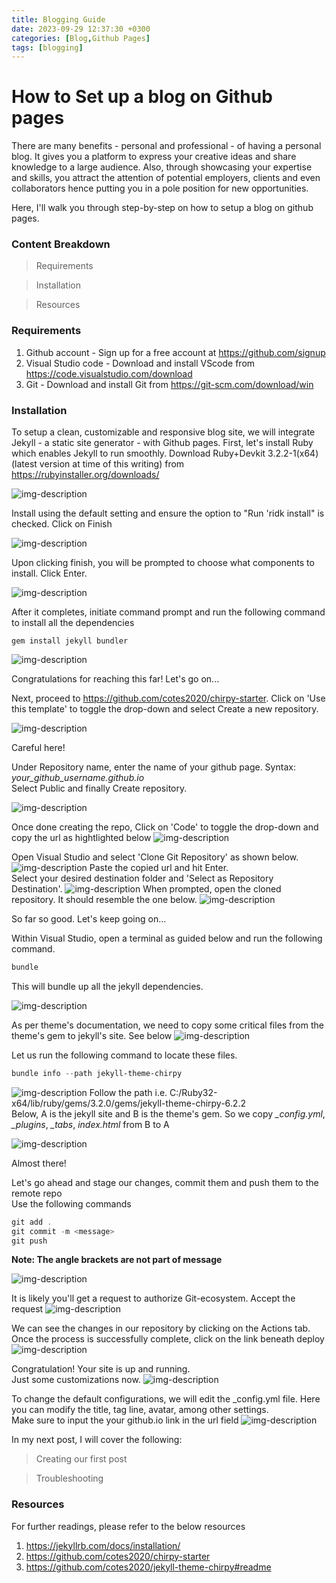 ```yaml
---
title: Blogging Guide 
date: 2023-09-29 12:37:30 +0300
categories: [Blog,Github Pages]
tags: [blogging]
---
```

# How to Set up a blog on Github pages

There are many benefits - personal and professional - of having a personal blog. It gives you a platform to express your creative ideas and share knowledge to a large audience. Also, through showcasing your expertise and skills, you attract the attention of potential employers, clients and even collaborators hence putting you in a pole position for new opportunities.

Here, I'll walk you through step-by-step on how to setup a blog on github pages.

### Content Breakdown
>Requirements

>Installation

>Resources

### Requirements
1. Github account - Sign up for a free account at https://github.com/signup
2. Visual Studio code - Download and install VScode from https://code.visualstudio.com/download
3. Git - Download and install Git from https://git-scm.com/download/win

### Installation
To setup a clean, customizable and responsive blog site, we will integrate Jekyll - a static site generator - with Github pages. 
First, let's install Ruby which enables Jekyll to run smoothly. Download Ruby+Devkit 3.2.2-1(x64) (latest version at time of this writing) from https://rubyinstaller.org/downloads/

![img-description](/assets/img/jekyll/1.png)

Install using the default setting and ensure the option to "Run 'ridk install" is checked. Click on Finish

![img-description](/assets/img/jekyll/2.png)

Upon clicking finish, you will be prompted to choose what components to install. Click Enter.

![img-description](/assets/img/jekyll/3.png)

After it completes, initiate command prompt and run the following command to install all the dependencies
````command prompt
gem install jekyll bundler
````

![img-description](/assets/img/jekyll/4.png)

Congratulations for reaching this far! Let's go on...

Next, proceed to https://github.com/cotes2020/chirpy-starter. Click on 'Use this template' to toggle the drop-down and select Create a new repository.

![img-description](/assets/img/jekyll/5.png)

Careful here!

Under Repository name, enter the name of your github page. Syntax: *your_github_username.github.io*  
Select Public and finally Create repository. 

![img-description](/assets/img/jekyll/6.png)

Once done creating the repo, Click on 'Code' to toggle the drop-down and copy the url as hightlighted below
![img-description](/assets/img/jekyll/7.png)

Open Visual Studio and select 'Clone Git Repository' as shown below.  
![img-description](/assets/img/jekyll/8a.png)
 Paste the copied url and hit Enter.  
 Select your desired destination folder and 'Select as Repository Destination'.
![img-description](/assets/img/jekyll/8b.png)
When prompted, open the cloned repository. It should resemble the one below.
![img-description](/assets/img/jekyll/8c.png)

So far so good. Let's keep going on...

Within Visual Studio, open a terminal as guided below and run the following command. 
````powershell
bundle
````
This will bundle up all the jekyll dependencies.

![img-description](/assets/img/jekyll/11.png)

As per theme's documentation, we need to copy some critical files from the theme's gem to jekyll's site. See below
![img-description](/assets/img/jekyll/d.png)

Let us run the following command to locate these files.
````powershell
bundle info --path jekyll-theme-chirpy
````
![img-description](/assets/img/jekyll/12.png)
Follow the path i.e. C:/Ruby32-x64/lib/ruby/gems/3.2.0/gems/jekyll-theme-chirpy-6.2.2  
Below, A is the jekyll site and B is the theme's gem. So we copy *_config.yml*, *_plugins*, *_tabs*, *index.html* from B to A

![img-description](/assets/img/jekyll/13.png)

Almost there!

Let's go ahead and stage our changes, commit them and push them to the remote repo  
Use the following commands 
```powershell
git add .
git commit -m <message>
git push
```
**Note: The angle brackets are not part of message**

![img-description](/assets/img/jekyll/14.png)

It is likely you'll get a request to authorize Git-ecosystem. Accept the request
![img-description](/assets/img/jekyll/15.png)

We can see the changes in our repository by clicking on the Actions tab.  
Once the process is successfully complete, click on the link beneath deploy
![img-description](/assets/img/jekyll/16.png)

Congratulation! Your site is up and running.  
Just some customizations now.
![img-description](/assets/img/jekyll/17.png)

To change the default configurations, we will edit the _config.yml file. Here you can modify the title, tag line, avatar, among other settings.  
Make sure to input the your github.io link in the url field
![img-description](/assets/img/jekyll/18.png)

In my next post, I will cover the following:
>Creating our first post

>Troubleshooting
### Resources
For further readings, please refer to the below resources
1. https://jekyllrb.com/docs/installation/
2. https://github.com/cotes2020/chirpy-starter
3. https://github.com/cotes2020/jekyll-theme-chirpy#readme